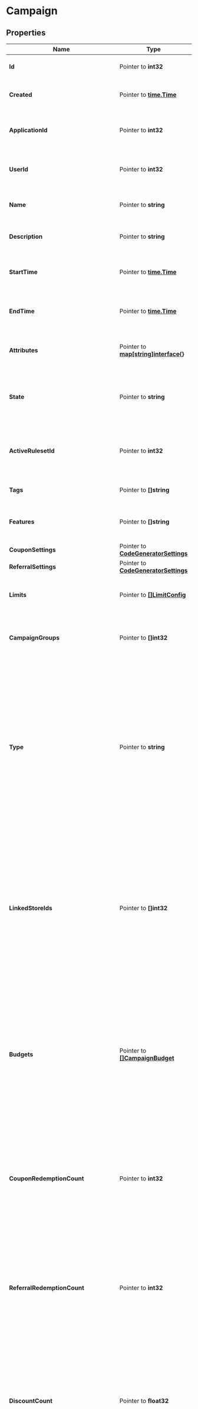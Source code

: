 # Campaign

## Properties

Name | Type | Description | Notes
------------ | ------------- | ------------- | -------------
**Id** | Pointer to **int32** | Unique ID for this entity. | 
**Created** | Pointer to [**time.Time**](time.Time.md) | The exact moment this entity was created. | 
**ApplicationId** | Pointer to **int32** | The ID of the application that owns this entity. | 
**UserId** | Pointer to **int32** | The ID of the user associated with this entity. | 
**Name** | Pointer to **string** | A user-facing name for this campaign. | 
**Description** | Pointer to **string** | A detailed description of the campaign. | 
**StartTime** | Pointer to [**time.Time**](time.Time.md) | Timestamp when the campaign will become active. | [optional] 
**EndTime** | Pointer to [**time.Time**](time.Time.md) | Timestamp when the campaign will become inactive. | [optional] 
**Attributes** | Pointer to [**map[string]interface{}**](.md) | Arbitrary properties associated with this campaign. | [optional] 
**State** | Pointer to **string** | A disabled or archived campaign is not evaluated for rules or coupons.  | [default to STATE_ENABLED]
**ActiveRulesetId** | Pointer to **int32** | [ID of Ruleset](https://docs.talon.one/management-api#operation/getRulesets) this campaign applies on customer session evaluation.  | [optional] 
**Tags** | Pointer to **[]string** | A list of tags for the campaign. | 
**Features** | Pointer to **[]string** | The features enabled in this campaign. | 
**CouponSettings** | Pointer to [**CodeGeneratorSettings**](CodeGeneratorSettings.md) |  | [optional] 
**ReferralSettings** | Pointer to [**CodeGeneratorSettings**](CodeGeneratorSettings.md) |  | [optional] 
**Limits** | Pointer to [**[]LimitConfig**](LimitConfig.md) | The set of [budget limits](https://docs.talon.one/docs/product/campaigns/settings/managing-campaign-budgets) for this campaign.  | 
**CampaignGroups** | Pointer to **[]int32** | The IDs of the [campaign groups](https://docs.talon.one/docs/product/account/managing-campaign-groups) this campaign belongs to.  | [optional] 
**Type** | Pointer to **string** | The campaign type. Possible type values:   - &#x60;cartItem&#x60;: Type of campaign that can apply effects only to cart items.   - &#x60;advanced&#x60;: Type of campaign that can apply effects to customer sessions and cart items.  | [default to TYPE_ADVANCED]
**LinkedStoreIds** | Pointer to **[]int32** | A list of store IDs that you want to link to the campaign.  **Note:** Campaigns with linked store IDs will only be evaluated when there is a [customer session update](https://docs.talon.one/integration-api#tag/Customer-sessions/operation/updateCustomerSessionV2) that references a linked store.  | [optional] 
**Budgets** | Pointer to [**[]CampaignBudget**](CampaignBudget.md) | A list of all the budgets that are defined by this campaign and their usage.  **Note:** Budgets that are not defined do not appear in this list and their usage is not counted until they are defined.  | 
**CouponRedemptionCount** | Pointer to **int32** | This property is **deprecated**. The count should be available under *budgets* property. Number of coupons redeemed in the campaign.  | [optional] 
**ReferralRedemptionCount** | Pointer to **int32** | This property is **deprecated**. The count should be available under *budgets* property. Number of referral codes redeemed in the campaign.  | [optional] 
**DiscountCount** | Pointer to **float32** | This property is **deprecated**. The count should be available under *budgets* property. Total amount of discounts redeemed in the campaign.  | [optional] 
**DiscountEffectCount** | Pointer to **int32** | This property is **deprecated**. The count should be available under *budgets* property. Total number of times discounts were redeemed in this campaign.  | [optional] 
**CouponCreationCount** | Pointer to **int32** | This property is **deprecated**. The count should be available under *budgets* property. Total number of coupons created by rules in this campaign.  | [optional] 
**CustomEffectCount** | Pointer to **int32** | This property is **deprecated**. The count should be available under *budgets* property. Total number of custom effects triggered by rules in this campaign.  | [optional] 
**ReferralCreationCount** | Pointer to **int32** | This property is **deprecated**. The count should be available under *budgets* property. Total number of referrals created by rules in this campaign.  | [optional] 
**AddFreeItemEffectCount** | Pointer to **int32** | This property is **deprecated**. The count should be available under *budgets* property. Total number of times the [add free item effect](https://docs.talon.one/docs/dev/integration-api/api-effects#addfreeitem) can be triggered in this campaign.  | [optional] 
**AwardedGiveawaysCount** | Pointer to **int32** | This property is **deprecated**. The count should be available under *budgets* property. Total number of giveaways awarded by rules in this campaign.  | [optional] 
**CreatedLoyaltyPointsCount** | Pointer to **float32** | This property is **deprecated**. The count should be available under *budgets* property. Total number of loyalty points created by rules in this campaign.  | [optional] 
**CreatedLoyaltyPointsEffectCount** | Pointer to **int32** | This property is **deprecated**. The count should be available under *budgets* property. Total number of loyalty point creation effects triggered by rules in this campaign.  | [optional] 
**RedeemedLoyaltyPointsCount** | Pointer to **float32** | This property is **deprecated**. The count should be available under *budgets* property. Total number of loyalty points redeemed by rules in this campaign.  | [optional] 
**RedeemedLoyaltyPointsEffectCount** | Pointer to **int32** | This property is **deprecated**. The count should be available under *budgets* property. Total number of loyalty point redemption effects triggered by rules in this campaign.  | [optional] 
**CallApiEffectCount** | Pointer to **int32** | This property is **deprecated**. The count should be available under *budgets* property. Total number of webhooks triggered by rules in this campaign.  | [optional] 
**ReservecouponEffectCount** | Pointer to **int32** | This property is **deprecated**. The count should be available under *budgets* property. Total number of reserve coupon effects triggered by rules in this campaign.  | [optional] 
**LastActivity** | Pointer to [**time.Time**](time.Time.md) | Timestamp of the most recent event received by this campaign. | [optional] 
**Updated** | Pointer to [**time.Time**](time.Time.md) | Timestamp of the most recent update to the campaign&#39;s property. Updates to external entities used in this campaign are **not** registered by this property, such as collection or coupon updates.  | [optional] 
**CreatedBy** | Pointer to **string** | Name of the user who created this campaign if available. | [optional] 
**UpdatedBy** | Pointer to **string** | Name of the user who last updated this campaign if available. | [optional] 
**TemplateId** | Pointer to **int32** | The ID of the Campaign Template this Campaign was created from. | [optional] 
**FrontendState** | Pointer to **string** | A campaign state described exactly as in the Campaign Manager. | 
**StoresImported** | Pointer to **bool** | Indicates whether the linked stores were imported via a CSV file. | 

## Methods

### GetId

`func (o *Campaign) GetId() int32`

GetId returns the Id field if non-nil, zero value otherwise.

### GetIdOk

`func (o *Campaign) GetIdOk() (int32, bool)`

GetIdOk returns a tuple with the Id field if it's non-nil, zero value otherwise
and a boolean to check if the value has been set.

### HasId

`func (o *Campaign) HasId() bool`

HasId returns a boolean if a field has been set.

### SetId

`func (o *Campaign) SetId(v int32)`

SetId gets a reference to the given int32 and assigns it to the Id field.

### GetCreated

`func (o *Campaign) GetCreated() time.Time`

GetCreated returns the Created field if non-nil, zero value otherwise.

### GetCreatedOk

`func (o *Campaign) GetCreatedOk() (time.Time, bool)`

GetCreatedOk returns a tuple with the Created field if it's non-nil, zero value otherwise
and a boolean to check if the value has been set.

### HasCreated

`func (o *Campaign) HasCreated() bool`

HasCreated returns a boolean if a field has been set.

### SetCreated

`func (o *Campaign) SetCreated(v time.Time)`

SetCreated gets a reference to the given time.Time and assigns it to the Created field.

### GetApplicationId

`func (o *Campaign) GetApplicationId() int32`

GetApplicationId returns the ApplicationId field if non-nil, zero value otherwise.

### GetApplicationIdOk

`func (o *Campaign) GetApplicationIdOk() (int32, bool)`

GetApplicationIdOk returns a tuple with the ApplicationId field if it's non-nil, zero value otherwise
and a boolean to check if the value has been set.

### HasApplicationId

`func (o *Campaign) HasApplicationId() bool`

HasApplicationId returns a boolean if a field has been set.

### SetApplicationId

`func (o *Campaign) SetApplicationId(v int32)`

SetApplicationId gets a reference to the given int32 and assigns it to the ApplicationId field.

### GetUserId

`func (o *Campaign) GetUserId() int32`

GetUserId returns the UserId field if non-nil, zero value otherwise.

### GetUserIdOk

`func (o *Campaign) GetUserIdOk() (int32, bool)`

GetUserIdOk returns a tuple with the UserId field if it's non-nil, zero value otherwise
and a boolean to check if the value has been set.

### HasUserId

`func (o *Campaign) HasUserId() bool`

HasUserId returns a boolean if a field has been set.

### SetUserId

`func (o *Campaign) SetUserId(v int32)`

SetUserId gets a reference to the given int32 and assigns it to the UserId field.

### GetName

`func (o *Campaign) GetName() string`

GetName returns the Name field if non-nil, zero value otherwise.

### GetNameOk

`func (o *Campaign) GetNameOk() (string, bool)`

GetNameOk returns a tuple with the Name field if it's non-nil, zero value otherwise
and a boolean to check if the value has been set.

### HasName

`func (o *Campaign) HasName() bool`

HasName returns a boolean if a field has been set.

### SetName

`func (o *Campaign) SetName(v string)`

SetName gets a reference to the given string and assigns it to the Name field.

### GetDescription

`func (o *Campaign) GetDescription() string`

GetDescription returns the Description field if non-nil, zero value otherwise.

### GetDescriptionOk

`func (o *Campaign) GetDescriptionOk() (string, bool)`

GetDescriptionOk returns a tuple with the Description field if it's non-nil, zero value otherwise
and a boolean to check if the value has been set.

### HasDescription

`func (o *Campaign) HasDescription() bool`

HasDescription returns a boolean if a field has been set.

### SetDescription

`func (o *Campaign) SetDescription(v string)`

SetDescription gets a reference to the given string and assigns it to the Description field.

### GetStartTime

`func (o *Campaign) GetStartTime() time.Time`

GetStartTime returns the StartTime field if non-nil, zero value otherwise.

### GetStartTimeOk

`func (o *Campaign) GetStartTimeOk() (time.Time, bool)`

GetStartTimeOk returns a tuple with the StartTime field if it's non-nil, zero value otherwise
and a boolean to check if the value has been set.

### HasStartTime

`func (o *Campaign) HasStartTime() bool`

HasStartTime returns a boolean if a field has been set.

### SetStartTime

`func (o *Campaign) SetStartTime(v time.Time)`

SetStartTime gets a reference to the given time.Time and assigns it to the StartTime field.

### GetEndTime

`func (o *Campaign) GetEndTime() time.Time`

GetEndTime returns the EndTime field if non-nil, zero value otherwise.

### GetEndTimeOk

`func (o *Campaign) GetEndTimeOk() (time.Time, bool)`

GetEndTimeOk returns a tuple with the EndTime field if it's non-nil, zero value otherwise
and a boolean to check if the value has been set.

### HasEndTime

`func (o *Campaign) HasEndTime() bool`

HasEndTime returns a boolean if a field has been set.

### SetEndTime

`func (o *Campaign) SetEndTime(v time.Time)`

SetEndTime gets a reference to the given time.Time and assigns it to the EndTime field.

### GetAttributes

`func (o *Campaign) GetAttributes() map[string]interface{}`

GetAttributes returns the Attributes field if non-nil, zero value otherwise.

### GetAttributesOk

`func (o *Campaign) GetAttributesOk() (map[string]interface{}, bool)`

GetAttributesOk returns a tuple with the Attributes field if it's non-nil, zero value otherwise
and a boolean to check if the value has been set.

### HasAttributes

`func (o *Campaign) HasAttributes() bool`

HasAttributes returns a boolean if a field has been set.

### SetAttributes

`func (o *Campaign) SetAttributes(v map[string]interface{})`

SetAttributes gets a reference to the given map[string]interface{} and assigns it to the Attributes field.

### GetState

`func (o *Campaign) GetState() string`

GetState returns the State field if non-nil, zero value otherwise.

### GetStateOk

`func (o *Campaign) GetStateOk() (string, bool)`

GetStateOk returns a tuple with the State field if it's non-nil, zero value otherwise
and a boolean to check if the value has been set.

### HasState

`func (o *Campaign) HasState() bool`

HasState returns a boolean if a field has been set.

### SetState

`func (o *Campaign) SetState(v string)`

SetState gets a reference to the given string and assigns it to the State field.

### GetActiveRulesetId

`func (o *Campaign) GetActiveRulesetId() int32`

GetActiveRulesetId returns the ActiveRulesetId field if non-nil, zero value otherwise.

### GetActiveRulesetIdOk

`func (o *Campaign) GetActiveRulesetIdOk() (int32, bool)`

GetActiveRulesetIdOk returns a tuple with the ActiveRulesetId field if it's non-nil, zero value otherwise
and a boolean to check if the value has been set.

### HasActiveRulesetId

`func (o *Campaign) HasActiveRulesetId() bool`

HasActiveRulesetId returns a boolean if a field has been set.

### SetActiveRulesetId

`func (o *Campaign) SetActiveRulesetId(v int32)`

SetActiveRulesetId gets a reference to the given int32 and assigns it to the ActiveRulesetId field.

### GetTags

`func (o *Campaign) GetTags() []string`

GetTags returns the Tags field if non-nil, zero value otherwise.

### GetTagsOk

`func (o *Campaign) GetTagsOk() ([]string, bool)`

GetTagsOk returns a tuple with the Tags field if it's non-nil, zero value otherwise
and a boolean to check if the value has been set.

### HasTags

`func (o *Campaign) HasTags() bool`

HasTags returns a boolean if a field has been set.

### SetTags

`func (o *Campaign) SetTags(v []string)`

SetTags gets a reference to the given []string and assigns it to the Tags field.

### GetFeatures

`func (o *Campaign) GetFeatures() []string`

GetFeatures returns the Features field if non-nil, zero value otherwise.

### GetFeaturesOk

`func (o *Campaign) GetFeaturesOk() ([]string, bool)`

GetFeaturesOk returns a tuple with the Features field if it's non-nil, zero value otherwise
and a boolean to check if the value has been set.

### HasFeatures

`func (o *Campaign) HasFeatures() bool`

HasFeatures returns a boolean if a field has been set.

### SetFeatures

`func (o *Campaign) SetFeatures(v []string)`

SetFeatures gets a reference to the given []string and assigns it to the Features field.

### GetCouponSettings

`func (o *Campaign) GetCouponSettings() CodeGeneratorSettings`

GetCouponSettings returns the CouponSettings field if non-nil, zero value otherwise.

### GetCouponSettingsOk

`func (o *Campaign) GetCouponSettingsOk() (CodeGeneratorSettings, bool)`

GetCouponSettingsOk returns a tuple with the CouponSettings field if it's non-nil, zero value otherwise
and a boolean to check if the value has been set.

### HasCouponSettings

`func (o *Campaign) HasCouponSettings() bool`

HasCouponSettings returns a boolean if a field has been set.

### SetCouponSettings

`func (o *Campaign) SetCouponSettings(v CodeGeneratorSettings)`

SetCouponSettings gets a reference to the given CodeGeneratorSettings and assigns it to the CouponSettings field.

### GetReferralSettings

`func (o *Campaign) GetReferralSettings() CodeGeneratorSettings`

GetReferralSettings returns the ReferralSettings field if non-nil, zero value otherwise.

### GetReferralSettingsOk

`func (o *Campaign) GetReferralSettingsOk() (CodeGeneratorSettings, bool)`

GetReferralSettingsOk returns a tuple with the ReferralSettings field if it's non-nil, zero value otherwise
and a boolean to check if the value has been set.

### HasReferralSettings

`func (o *Campaign) HasReferralSettings() bool`

HasReferralSettings returns a boolean if a field has been set.

### SetReferralSettings

`func (o *Campaign) SetReferralSettings(v CodeGeneratorSettings)`

SetReferralSettings gets a reference to the given CodeGeneratorSettings and assigns it to the ReferralSettings field.

### GetLimits

`func (o *Campaign) GetLimits() []LimitConfig`

GetLimits returns the Limits field if non-nil, zero value otherwise.

### GetLimitsOk

`func (o *Campaign) GetLimitsOk() ([]LimitConfig, bool)`

GetLimitsOk returns a tuple with the Limits field if it's non-nil, zero value otherwise
and a boolean to check if the value has been set.

### HasLimits

`func (o *Campaign) HasLimits() bool`

HasLimits returns a boolean if a field has been set.

### SetLimits

`func (o *Campaign) SetLimits(v []LimitConfig)`

SetLimits gets a reference to the given []LimitConfig and assigns it to the Limits field.

### GetCampaignGroups

`func (o *Campaign) GetCampaignGroups() []int32`

GetCampaignGroups returns the CampaignGroups field if non-nil, zero value otherwise.

### GetCampaignGroupsOk

`func (o *Campaign) GetCampaignGroupsOk() ([]int32, bool)`

GetCampaignGroupsOk returns a tuple with the CampaignGroups field if it's non-nil, zero value otherwise
and a boolean to check if the value has been set.

### HasCampaignGroups

`func (o *Campaign) HasCampaignGroups() bool`

HasCampaignGroups returns a boolean if a field has been set.

### SetCampaignGroups

`func (o *Campaign) SetCampaignGroups(v []int32)`

SetCampaignGroups gets a reference to the given []int32 and assigns it to the CampaignGroups field.

### GetType

`func (o *Campaign) GetType() string`

GetType returns the Type field if non-nil, zero value otherwise.

### GetTypeOk

`func (o *Campaign) GetTypeOk() (string, bool)`

GetTypeOk returns a tuple with the Type field if it's non-nil, zero value otherwise
and a boolean to check if the value has been set.

### HasType

`func (o *Campaign) HasType() bool`

HasType returns a boolean if a field has been set.

### SetType

`func (o *Campaign) SetType(v string)`

SetType gets a reference to the given string and assigns it to the Type field.

### GetLinkedStoreIds

`func (o *Campaign) GetLinkedStoreIds() []int32`

GetLinkedStoreIds returns the LinkedStoreIds field if non-nil, zero value otherwise.

### GetLinkedStoreIdsOk

`func (o *Campaign) GetLinkedStoreIdsOk() ([]int32, bool)`

GetLinkedStoreIdsOk returns a tuple with the LinkedStoreIds field if it's non-nil, zero value otherwise
and a boolean to check if the value has been set.

### HasLinkedStoreIds

`func (o *Campaign) HasLinkedStoreIds() bool`

HasLinkedStoreIds returns a boolean if a field has been set.

### SetLinkedStoreIds

`func (o *Campaign) SetLinkedStoreIds(v []int32)`

SetLinkedStoreIds gets a reference to the given []int32 and assigns it to the LinkedStoreIds field.

### GetBudgets

`func (o *Campaign) GetBudgets() []CampaignBudget`

GetBudgets returns the Budgets field if non-nil, zero value otherwise.

### GetBudgetsOk

`func (o *Campaign) GetBudgetsOk() ([]CampaignBudget, bool)`

GetBudgetsOk returns a tuple with the Budgets field if it's non-nil, zero value otherwise
and a boolean to check if the value has been set.

### HasBudgets

`func (o *Campaign) HasBudgets() bool`

HasBudgets returns a boolean if a field has been set.

### SetBudgets

`func (o *Campaign) SetBudgets(v []CampaignBudget)`

SetBudgets gets a reference to the given []CampaignBudget and assigns it to the Budgets field.

### GetCouponRedemptionCount

`func (o *Campaign) GetCouponRedemptionCount() int32`

GetCouponRedemptionCount returns the CouponRedemptionCount field if non-nil, zero value otherwise.

### GetCouponRedemptionCountOk

`func (o *Campaign) GetCouponRedemptionCountOk() (int32, bool)`

GetCouponRedemptionCountOk returns a tuple with the CouponRedemptionCount field if it's non-nil, zero value otherwise
and a boolean to check if the value has been set.

### HasCouponRedemptionCount

`func (o *Campaign) HasCouponRedemptionCount() bool`

HasCouponRedemptionCount returns a boolean if a field has been set.

### SetCouponRedemptionCount

`func (o *Campaign) SetCouponRedemptionCount(v int32)`

SetCouponRedemptionCount gets a reference to the given int32 and assigns it to the CouponRedemptionCount field.

### GetReferralRedemptionCount

`func (o *Campaign) GetReferralRedemptionCount() int32`

GetReferralRedemptionCount returns the ReferralRedemptionCount field if non-nil, zero value otherwise.

### GetReferralRedemptionCountOk

`func (o *Campaign) GetReferralRedemptionCountOk() (int32, bool)`

GetReferralRedemptionCountOk returns a tuple with the ReferralRedemptionCount field if it's non-nil, zero value otherwise
and a boolean to check if the value has been set.

### HasReferralRedemptionCount

`func (o *Campaign) HasReferralRedemptionCount() bool`

HasReferralRedemptionCount returns a boolean if a field has been set.

### SetReferralRedemptionCount

`func (o *Campaign) SetReferralRedemptionCount(v int32)`

SetReferralRedemptionCount gets a reference to the given int32 and assigns it to the ReferralRedemptionCount field.

### GetDiscountCount

`func (o *Campaign) GetDiscountCount() float32`

GetDiscountCount returns the DiscountCount field if non-nil, zero value otherwise.

### GetDiscountCountOk

`func (o *Campaign) GetDiscountCountOk() (float32, bool)`

GetDiscountCountOk returns a tuple with the DiscountCount field if it's non-nil, zero value otherwise
and a boolean to check if the value has been set.

### HasDiscountCount

`func (o *Campaign) HasDiscountCount() bool`

HasDiscountCount returns a boolean if a field has been set.

### SetDiscountCount

`func (o *Campaign) SetDiscountCount(v float32)`

SetDiscountCount gets a reference to the given float32 and assigns it to the DiscountCount field.

### GetDiscountEffectCount

`func (o *Campaign) GetDiscountEffectCount() int32`

GetDiscountEffectCount returns the DiscountEffectCount field if non-nil, zero value otherwise.

### GetDiscountEffectCountOk

`func (o *Campaign) GetDiscountEffectCountOk() (int32, bool)`

GetDiscountEffectCountOk returns a tuple with the DiscountEffectCount field if it's non-nil, zero value otherwise
and a boolean to check if the value has been set.

### HasDiscountEffectCount

`func (o *Campaign) HasDiscountEffectCount() bool`

HasDiscountEffectCount returns a boolean if a field has been set.

### SetDiscountEffectCount

`func (o *Campaign) SetDiscountEffectCount(v int32)`

SetDiscountEffectCount gets a reference to the given int32 and assigns it to the DiscountEffectCount field.

### GetCouponCreationCount

`func (o *Campaign) GetCouponCreationCount() int32`

GetCouponCreationCount returns the CouponCreationCount field if non-nil, zero value otherwise.

### GetCouponCreationCountOk

`func (o *Campaign) GetCouponCreationCountOk() (int32, bool)`

GetCouponCreationCountOk returns a tuple with the CouponCreationCount field if it's non-nil, zero value otherwise
and a boolean to check if the value has been set.

### HasCouponCreationCount

`func (o *Campaign) HasCouponCreationCount() bool`

HasCouponCreationCount returns a boolean if a field has been set.

### SetCouponCreationCount

`func (o *Campaign) SetCouponCreationCount(v int32)`

SetCouponCreationCount gets a reference to the given int32 and assigns it to the CouponCreationCount field.

### GetCustomEffectCount

`func (o *Campaign) GetCustomEffectCount() int32`

GetCustomEffectCount returns the CustomEffectCount field if non-nil, zero value otherwise.

### GetCustomEffectCountOk

`func (o *Campaign) GetCustomEffectCountOk() (int32, bool)`

GetCustomEffectCountOk returns a tuple with the CustomEffectCount field if it's non-nil, zero value otherwise
and a boolean to check if the value has been set.

### HasCustomEffectCount

`func (o *Campaign) HasCustomEffectCount() bool`

HasCustomEffectCount returns a boolean if a field has been set.

### SetCustomEffectCount

`func (o *Campaign) SetCustomEffectCount(v int32)`

SetCustomEffectCount gets a reference to the given int32 and assigns it to the CustomEffectCount field.

### GetReferralCreationCount

`func (o *Campaign) GetReferralCreationCount() int32`

GetReferralCreationCount returns the ReferralCreationCount field if non-nil, zero value otherwise.

### GetReferralCreationCountOk

`func (o *Campaign) GetReferralCreationCountOk() (int32, bool)`

GetReferralCreationCountOk returns a tuple with the ReferralCreationCount field if it's non-nil, zero value otherwise
and a boolean to check if the value has been set.

### HasReferralCreationCount

`func (o *Campaign) HasReferralCreationCount() bool`

HasReferralCreationCount returns a boolean if a field has been set.

### SetReferralCreationCount

`func (o *Campaign) SetReferralCreationCount(v int32)`

SetReferralCreationCount gets a reference to the given int32 and assigns it to the ReferralCreationCount field.

### GetAddFreeItemEffectCount

`func (o *Campaign) GetAddFreeItemEffectCount() int32`

GetAddFreeItemEffectCount returns the AddFreeItemEffectCount field if non-nil, zero value otherwise.

### GetAddFreeItemEffectCountOk

`func (o *Campaign) GetAddFreeItemEffectCountOk() (int32, bool)`

GetAddFreeItemEffectCountOk returns a tuple with the AddFreeItemEffectCount field if it's non-nil, zero value otherwise
and a boolean to check if the value has been set.

### HasAddFreeItemEffectCount

`func (o *Campaign) HasAddFreeItemEffectCount() bool`

HasAddFreeItemEffectCount returns a boolean if a field has been set.

### SetAddFreeItemEffectCount

`func (o *Campaign) SetAddFreeItemEffectCount(v int32)`

SetAddFreeItemEffectCount gets a reference to the given int32 and assigns it to the AddFreeItemEffectCount field.

### GetAwardedGiveawaysCount

`func (o *Campaign) GetAwardedGiveawaysCount() int32`

GetAwardedGiveawaysCount returns the AwardedGiveawaysCount field if non-nil, zero value otherwise.

### GetAwardedGiveawaysCountOk

`func (o *Campaign) GetAwardedGiveawaysCountOk() (int32, bool)`

GetAwardedGiveawaysCountOk returns a tuple with the AwardedGiveawaysCount field if it's non-nil, zero value otherwise
and a boolean to check if the value has been set.

### HasAwardedGiveawaysCount

`func (o *Campaign) HasAwardedGiveawaysCount() bool`

HasAwardedGiveawaysCount returns a boolean if a field has been set.

### SetAwardedGiveawaysCount

`func (o *Campaign) SetAwardedGiveawaysCount(v int32)`

SetAwardedGiveawaysCount gets a reference to the given int32 and assigns it to the AwardedGiveawaysCount field.

### GetCreatedLoyaltyPointsCount

`func (o *Campaign) GetCreatedLoyaltyPointsCount() float32`

GetCreatedLoyaltyPointsCount returns the CreatedLoyaltyPointsCount field if non-nil, zero value otherwise.

### GetCreatedLoyaltyPointsCountOk

`func (o *Campaign) GetCreatedLoyaltyPointsCountOk() (float32, bool)`

GetCreatedLoyaltyPointsCountOk returns a tuple with the CreatedLoyaltyPointsCount field if it's non-nil, zero value otherwise
and a boolean to check if the value has been set.

### HasCreatedLoyaltyPointsCount

`func (o *Campaign) HasCreatedLoyaltyPointsCount() bool`

HasCreatedLoyaltyPointsCount returns a boolean if a field has been set.

### SetCreatedLoyaltyPointsCount

`func (o *Campaign) SetCreatedLoyaltyPointsCount(v float32)`

SetCreatedLoyaltyPointsCount gets a reference to the given float32 and assigns it to the CreatedLoyaltyPointsCount field.

### GetCreatedLoyaltyPointsEffectCount

`func (o *Campaign) GetCreatedLoyaltyPointsEffectCount() int32`

GetCreatedLoyaltyPointsEffectCount returns the CreatedLoyaltyPointsEffectCount field if non-nil, zero value otherwise.

### GetCreatedLoyaltyPointsEffectCountOk

`func (o *Campaign) GetCreatedLoyaltyPointsEffectCountOk() (int32, bool)`

GetCreatedLoyaltyPointsEffectCountOk returns a tuple with the CreatedLoyaltyPointsEffectCount field if it's non-nil, zero value otherwise
and a boolean to check if the value has been set.

### HasCreatedLoyaltyPointsEffectCount

`func (o *Campaign) HasCreatedLoyaltyPointsEffectCount() bool`

HasCreatedLoyaltyPointsEffectCount returns a boolean if a field has been set.

### SetCreatedLoyaltyPointsEffectCount

`func (o *Campaign) SetCreatedLoyaltyPointsEffectCount(v int32)`

SetCreatedLoyaltyPointsEffectCount gets a reference to the given int32 and assigns it to the CreatedLoyaltyPointsEffectCount field.

### GetRedeemedLoyaltyPointsCount

`func (o *Campaign) GetRedeemedLoyaltyPointsCount() float32`

GetRedeemedLoyaltyPointsCount returns the RedeemedLoyaltyPointsCount field if non-nil, zero value otherwise.

### GetRedeemedLoyaltyPointsCountOk

`func (o *Campaign) GetRedeemedLoyaltyPointsCountOk() (float32, bool)`

GetRedeemedLoyaltyPointsCountOk returns a tuple with the RedeemedLoyaltyPointsCount field if it's non-nil, zero value otherwise
and a boolean to check if the value has been set.

### HasRedeemedLoyaltyPointsCount

`func (o *Campaign) HasRedeemedLoyaltyPointsCount() bool`

HasRedeemedLoyaltyPointsCount returns a boolean if a field has been set.

### SetRedeemedLoyaltyPointsCount

`func (o *Campaign) SetRedeemedLoyaltyPointsCount(v float32)`

SetRedeemedLoyaltyPointsCount gets a reference to the given float32 and assigns it to the RedeemedLoyaltyPointsCount field.

### GetRedeemedLoyaltyPointsEffectCount

`func (o *Campaign) GetRedeemedLoyaltyPointsEffectCount() int32`

GetRedeemedLoyaltyPointsEffectCount returns the RedeemedLoyaltyPointsEffectCount field if non-nil, zero value otherwise.

### GetRedeemedLoyaltyPointsEffectCountOk

`func (o *Campaign) GetRedeemedLoyaltyPointsEffectCountOk() (int32, bool)`

GetRedeemedLoyaltyPointsEffectCountOk returns a tuple with the RedeemedLoyaltyPointsEffectCount field if it's non-nil, zero value otherwise
and a boolean to check if the value has been set.

### HasRedeemedLoyaltyPointsEffectCount

`func (o *Campaign) HasRedeemedLoyaltyPointsEffectCount() bool`

HasRedeemedLoyaltyPointsEffectCount returns a boolean if a field has been set.

### SetRedeemedLoyaltyPointsEffectCount

`func (o *Campaign) SetRedeemedLoyaltyPointsEffectCount(v int32)`

SetRedeemedLoyaltyPointsEffectCount gets a reference to the given int32 and assigns it to the RedeemedLoyaltyPointsEffectCount field.

### GetCallApiEffectCount

`func (o *Campaign) GetCallApiEffectCount() int32`

GetCallApiEffectCount returns the CallApiEffectCount field if non-nil, zero value otherwise.

### GetCallApiEffectCountOk

`func (o *Campaign) GetCallApiEffectCountOk() (int32, bool)`

GetCallApiEffectCountOk returns a tuple with the CallApiEffectCount field if it's non-nil, zero value otherwise
and a boolean to check if the value has been set.

### HasCallApiEffectCount

`func (o *Campaign) HasCallApiEffectCount() bool`

HasCallApiEffectCount returns a boolean if a field has been set.

### SetCallApiEffectCount

`func (o *Campaign) SetCallApiEffectCount(v int32)`

SetCallApiEffectCount gets a reference to the given int32 and assigns it to the CallApiEffectCount field.

### GetReservecouponEffectCount

`func (o *Campaign) GetReservecouponEffectCount() int32`

GetReservecouponEffectCount returns the ReservecouponEffectCount field if non-nil, zero value otherwise.

### GetReservecouponEffectCountOk

`func (o *Campaign) GetReservecouponEffectCountOk() (int32, bool)`

GetReservecouponEffectCountOk returns a tuple with the ReservecouponEffectCount field if it's non-nil, zero value otherwise
and a boolean to check if the value has been set.

### HasReservecouponEffectCount

`func (o *Campaign) HasReservecouponEffectCount() bool`

HasReservecouponEffectCount returns a boolean if a field has been set.

### SetReservecouponEffectCount

`func (o *Campaign) SetReservecouponEffectCount(v int32)`

SetReservecouponEffectCount gets a reference to the given int32 and assigns it to the ReservecouponEffectCount field.

### GetLastActivity

`func (o *Campaign) GetLastActivity() time.Time`

GetLastActivity returns the LastActivity field if non-nil, zero value otherwise.

### GetLastActivityOk

`func (o *Campaign) GetLastActivityOk() (time.Time, bool)`

GetLastActivityOk returns a tuple with the LastActivity field if it's non-nil, zero value otherwise
and a boolean to check if the value has been set.

### HasLastActivity

`func (o *Campaign) HasLastActivity() bool`

HasLastActivity returns a boolean if a field has been set.

### SetLastActivity

`func (o *Campaign) SetLastActivity(v time.Time)`

SetLastActivity gets a reference to the given time.Time and assigns it to the LastActivity field.

### GetUpdated

`func (o *Campaign) GetUpdated() time.Time`

GetUpdated returns the Updated field if non-nil, zero value otherwise.

### GetUpdatedOk

`func (o *Campaign) GetUpdatedOk() (time.Time, bool)`

GetUpdatedOk returns a tuple with the Updated field if it's non-nil, zero value otherwise
and a boolean to check if the value has been set.

### HasUpdated

`func (o *Campaign) HasUpdated() bool`

HasUpdated returns a boolean if a field has been set.

### SetUpdated

`func (o *Campaign) SetUpdated(v time.Time)`

SetUpdated gets a reference to the given time.Time and assigns it to the Updated field.

### GetCreatedBy

`func (o *Campaign) GetCreatedBy() string`

GetCreatedBy returns the CreatedBy field if non-nil, zero value otherwise.

### GetCreatedByOk

`func (o *Campaign) GetCreatedByOk() (string, bool)`

GetCreatedByOk returns a tuple with the CreatedBy field if it's non-nil, zero value otherwise
and a boolean to check if the value has been set.

### HasCreatedBy

`func (o *Campaign) HasCreatedBy() bool`

HasCreatedBy returns a boolean if a field has been set.

### SetCreatedBy

`func (o *Campaign) SetCreatedBy(v string)`

SetCreatedBy gets a reference to the given string and assigns it to the CreatedBy field.

### GetUpdatedBy

`func (o *Campaign) GetUpdatedBy() string`

GetUpdatedBy returns the UpdatedBy field if non-nil, zero value otherwise.

### GetUpdatedByOk

`func (o *Campaign) GetUpdatedByOk() (string, bool)`

GetUpdatedByOk returns a tuple with the UpdatedBy field if it's non-nil, zero value otherwise
and a boolean to check if the value has been set.

### HasUpdatedBy

`func (o *Campaign) HasUpdatedBy() bool`

HasUpdatedBy returns a boolean if a field has been set.

### SetUpdatedBy

`func (o *Campaign) SetUpdatedBy(v string)`

SetUpdatedBy gets a reference to the given string and assigns it to the UpdatedBy field.

### GetTemplateId

`func (o *Campaign) GetTemplateId() int32`

GetTemplateId returns the TemplateId field if non-nil, zero value otherwise.

### GetTemplateIdOk

`func (o *Campaign) GetTemplateIdOk() (int32, bool)`

GetTemplateIdOk returns a tuple with the TemplateId field if it's non-nil, zero value otherwise
and a boolean to check if the value has been set.

### HasTemplateId

`func (o *Campaign) HasTemplateId() bool`

HasTemplateId returns a boolean if a field has been set.

### SetTemplateId

`func (o *Campaign) SetTemplateId(v int32)`

SetTemplateId gets a reference to the given int32 and assigns it to the TemplateId field.

### GetFrontendState

`func (o *Campaign) GetFrontendState() string`

GetFrontendState returns the FrontendState field if non-nil, zero value otherwise.

### GetFrontendStateOk

`func (o *Campaign) GetFrontendStateOk() (string, bool)`

GetFrontendStateOk returns a tuple with the FrontendState field if it's non-nil, zero value otherwise
and a boolean to check if the value has been set.

### HasFrontendState

`func (o *Campaign) HasFrontendState() bool`

HasFrontendState returns a boolean if a field has been set.

### SetFrontendState

`func (o *Campaign) SetFrontendState(v string)`

SetFrontendState gets a reference to the given string and assigns it to the FrontendState field.

### GetStoresImported

`func (o *Campaign) GetStoresImported() bool`

GetStoresImported returns the StoresImported field if non-nil, zero value otherwise.

### GetStoresImportedOk

`func (o *Campaign) GetStoresImportedOk() (bool, bool)`

GetStoresImportedOk returns a tuple with the StoresImported field if it's non-nil, zero value otherwise
and a boolean to check if the value has been set.

### HasStoresImported

`func (o *Campaign) HasStoresImported() bool`

HasStoresImported returns a boolean if a field has been set.

### SetStoresImported

`func (o *Campaign) SetStoresImported(v bool)`

SetStoresImported gets a reference to the given bool and assigns it to the StoresImported field.


[[Back to Model list]](../README.md#documentation-for-models) [[Back to API list]](../README.md#documentation-for-api-endpoints) [[Back to README]](../README.md)


